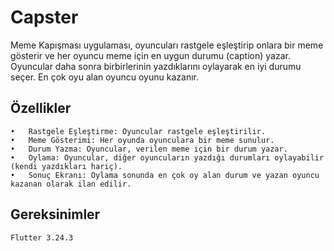 # Capster

Meme Kapışması uygulaması, oyuncuları rastgele eşleştirip onlara bir meme gösterir ve her oyuncu meme için en uygun durumu (caption) yazar. Oyuncular daha sonra birbirlerinin yazdıklarını oylayarak en iyi durumu seçer. En çok oyu alan oyuncu oyunu kazanır.

## Özellikler

	•	Rastgele Eşleştirme: Oyuncular rastgele eşleştirilir.
	•	Meme Gösterimi: Her oyunda oyunculara bir meme sunulur.
	•	Durum Yazma: Oyuncular, verilen meme için bir durum yazar.
	•	Oylama: Oyuncular, diğer oyuncuların yazdığı durumları oylayabilir (kendi yazdıkları hariç).
	•	Sonuç Ekranı: Oylama sonunda en çok oy alan durum ve yazan oyuncu kazanan olarak ilan edilir.


## Gereksinimler
    Flutter 3.24.3
